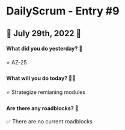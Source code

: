 # DailyScrum - Entry #9
## :ocean: July 29th, 2022 :ocean:

#### What did you do yesterday? :calendar:

:star: AZ-25

#### What will you do today? :running::dash:

:star: Strategize remianing modules

#### Are there any roadblocks? :triangular_flag_on_post:

:white_check_mark: There are no current roadblocks